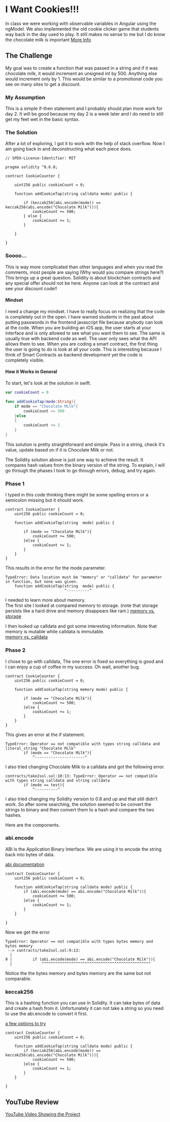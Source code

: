 # I Want Cookies!!!
In class we were working with observable variables in Angular using the ngModel.  We also implemented the old cookie clicker game that students way back in the day used to play.  It still makes no sense to me but I do know the chocolate milk is important [More Info](https://www.wikihow.com/Quickly-Get-Chocolate-Milk-in-Cookie-Clicker)

## The Challenge  
My goal was to create a function that was passed in a string and if it was chocolate milk, it would increment an unsigned int by 500.  Anything else would increment only by 1.  This would be similar to a promotional code you see on many sites to get a discount.

### My Assumption
This is a simple if-then statement and I probably should plan more work for day 2.  It will be good because my day 2 is a week later and I do need to still get my feet wet in the basic syntax.

### The Solution
After a lot of exploring, I got it to work with the help of stack overflow.  Now I am going back in and deconstructing what each piece does.

```solidity
// SPDX-License-Identifier: MIT

pragma solidity ^0.6.0;

contract CookieCounter {

    uint256 public cookieCount = 0;

    function addCookieTap(string calldata mode) public {

        if (keccak256(abi.encode(mode)) == keccak256(abi.encode("Chocolate Milk"))){
            cookieCount += 500;
        } else {
            cookieCount += 1;
        }

    }

}
```

### Soooo...
This is way more complicated than other languages and when you read the comments, most people are saying (Why would you compare strings here?) This brings up a great question.  Solidity is about blockchain contracts and any special offer should not be here.  Anyone can look at the contract and see your discount code!!

#### Mindset
I need a change my mindset.  I have to really focus on realizing that the code is completely out in the open. I have warned students in the past about putting passwords in the frontend javascript file because anybody can look at the code.  When you are building an iOS app, the user starts at your interface and is only allowed to see what you want them to see. The same is usually true with backend code as well.  The user only sees what the API allows them to see.  When you are coding a smart contract, the first thing the user is going to do is look at all your code.  This is interesting because I think of Smart Contracts as backend development yet the code is completely visible.

#### How it Works in General
To start, let's look at the solution in swift.
```swift
var cookieCount = 0

func addCookieTap(mode:String){
    if mode == "Chocolate Milk"{
        cookieCount += 500
    }else
    {
        cookieCount += 1
    }
}
```

This solution is pretty straightforward and simple.  Pass in a string, check it's value, update based on if it is Chocolate Milk or not.

The Solidity solution above is just one way to achieve the result. It compares hash values from the binary version of the string.  To explain, I will go through the phases I took to go through errors, debug, and try again.

### Phase 1
I typed in this code thinking there might be some spelling errors or a semicolon missing but it should work.  
```solidity
contract CookieCounter {
    uint256 public cookieCount = 0;

    function addCookieTap(string  mode) public {

        if (mode == "Chocolate Milk"){
            cookieCount += 500;
        }else {
            cookieCount += 1;
        }
    }
}
```
This results in the error for the mode parameter.
```
TypeError: Data location must be "memory" or "calldata" for parameter in function, but none was given.
    function addCookieTap(string  mode) public {
                          ^----------^
```

I needed to learn more about memory.  
The first site I looked at compared memory to storage. (note that storage persists like a hard drive and memory disappears like ram.)
[memory vs. storage](https://medium.com/coinmonks/solidity-bits-storage-vs-memory-a54a650ea4ff)

I then looked up calldata and got some interesting information.  Note that memory is mutable while calldata is immutable.  
[memory vs. calldata](https://ethereum.stackexchange.com/questions/74442/when-should-i-use-calldata-and-when-should-i-use-memory)

### Phase 2
I chose to go with calldata, The one error is fixed so everything is good and I can enjoy a cup of coffee in my success.  Oh wait, another bug.  

```solidity
contract CookieCounter {
    uint256 public cookieCount = 0;

    function addCookieTap(string memory mode) public {

        if (mode == "Chocolate Milk"){
            cookieCount += 500;
        }else {
            cookieCount += 1;
        }
    }
}
```
This gives an error at the if statement.

```
TypeError: Operator == not compatible with types string calldata and literal_string "Chocolate Milk"
        if (mode == "Chocolate Milk"){
            ^----------------------^
```

I also tried changing Chocolate Milk to a calldata and got the following error.

```
contracts/take2sol.sol:10:13: TypeError: Operator == not compatible with types string calldata and string calldata
        if (mode == test){
            ^----------^
```

I also tried changing my Solidity version to 0.8 and up and that still didn't work.  So after some searching, the solution seemed to be convert the strings to binary and then convert them to a hash and compare the two hashes.

Here are the components.

### abi.encode
ABI is the Application Binary Interface.  We are using it to encode the string back into bytes of data.

[abi documentation](https://docs.soliditylang.org/en/v0.5.3/abi-spec.html)

```solidity
contract CookieCounter {
    uint256 public cookieCount = 0;

    function addCookieTap(string calldata mode) public {
        if (abi.encode(mode) == abi.encode("Chocolate Milk")){
            cookieCount += 500;
        }else {
            cookieCount += 1;
        }
    }

}
```

Now we get the error
```
TypeError: Operator == not compatible with types bytes memory and bytes memory
 --> contracts/take2sol.sol:9:13:
  |
9 |         if (abi.encode(mode) == abi.encode("Chocolate Milk")){
  |             ^^^^^^^^^^^^^^^^^^^^^^^^^^^^^^^^^^^^^^^^^^^^^^^^
```

Notice the the bytes memory and bytes memory are the same but not comparable.  

### keccak256
This is a hashing function you can use in Solidity.  It can take bytes of data and create a hash from it.  Unfortunately it can not take a string so you need to use the abi.encode to convert it first.

[a few options to try](https://www.tutorialspoint.com/solidity/solidity_cryptographic_functions.htm)

```solidity
contract CookieCounter {
    uint256 public cookieCount = 0;

    function addCookieTap(string calldata mode) public {
        if (keccak256(abi.encode(mode)) == keccak256(abi.encode("Chocolate Milk"))){
            cookieCount += 500;
        }else {
            cookieCount += 1;
        }
    }

}
```

## YouTube Review
[YouTube Video Showing the Project](https://youtu.be/ghai0PpkY3k)
